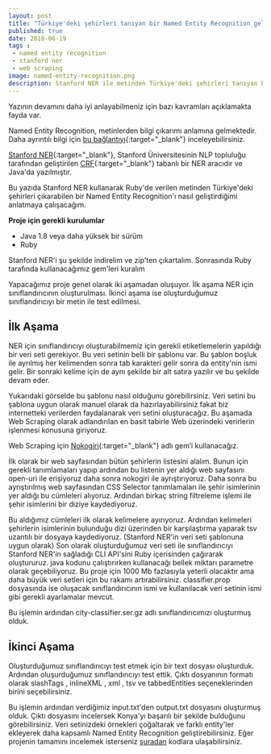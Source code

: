 ```yaml
---
layout: post
title: "Türkiye'deki şehirleri tanıyan bir Named Entity Recognition geliştirelim"
published: true
date: 2018-06-19
tags : 
 - named entity recognition
 - stanford ner
 - web scraping
image: named-entity-recognition.png
description: Stanford NER ile metinden Türkiye'deki şehirleri tanıyan bir Named Entity Recognition'ı geliştirme adımları
---
```



Yazının devamını daha iyi anlayabilmeniz için bazı kavramları açıklamakta fayda var.

Named Entity Recognition, metinlerden bilgi çıkarımı anlamına gelmektedir. Daha ayrıntılı bilgi için [bu bağlantıyı](https://towardsdatascience.com/named-entity-recognition-applications-and-use-cases-acdbf57d595e?gi=7e5f4cdf2720){:target="_blank"} inceleyebilirsiniz.

[Stanford NER](https://nlp.stanford.edu/software/CRF-NER.html){:target="_blank"}, Stanford Üniversitesinin NLP topluluğu tarafından geliştirilen [CRF](http://blog.echen.me/2012/01/03/introduction-to-conditional-random-fields/){:target="_blank"} tabanlı bir NER aracıdır ve Java'da yazılmıştır.

<center>
	<amp-img width="993" height="432" alt="Named Entity Recognition" layout="responsive" src="/assets/images/named-entity-recognition.png"></amp-img>
</center>

Bu yazıda Stanford NER kullanarak Ruby'de verilen metinden Türkiye'deki şehirleri çıkarabilen bir Named Entity Recognition'ı nasıl geliştirdiğimi anlatmaya çalışacağım.

**Proje için gerekli kurulumlar**

- Java 1.8 veya daha yüksek bir sürüm
- Ruby

Stanford NER'i şu şekilde indirelim ve zip'ten çıkartalım. Sonrasında Ruby tarafında kullanacağımız gem'leri kuralım

<amp-gist data-gistid="2a8539d19640572b0624f8e84bbecbeb"
  layout="fixed-height"
  height="450">
</amp-gist>

Yapacağımız proje genel olarak iki aşamadan oluşuyor. İlk aşama NER için sınıflandırıcının oluşturulması. İkinci aşama ise oluşturduğumuz sınıflandırıcıyı bir metin ile test edilmesi.

İlk Aşama
-------
NER için sınıflandırıcıyı oluşturabilmemiz için gerekli etiketlemelerin yapıldığı bir veri seti gerekiyor. Bu veri setinin belli bir şablonu var. Bu şablon boşluk ile ayrılmış her kelimenden sonra tab karakteri gelir sonra da entity'nin ismi gelir. Bir sonraki kelime için de aynı şekilde bir alt satıra yazılır ve bu şekilde devam eder. 

<center>
	<amp-img width="458" height="469" alt="Stanford NER Corpus" src="/assets/images/ner-corpus.jpg"></amp-img>
</center>

Yukarıdaki görselde bu şablonu nasıl olduğunu görebilirsiniz. Veri setini bu şablona uygun olarak manuel olarak da hazırlayabilirsiniz fakat biz internetteki verilerden faydalanarak veri setini oluşturacağız. Bu aşamada Web Scraping olarak adlandırılan en basit tabirle Web üzerindeki verirlerin işlenmesi konusuna giriyoruz.

Web Scraping için [Nokogiri](https://github.com/sparklemotion/nokogiri){:target="_blank"} adlı gem’i kullanacağız.

İlk olarak bir web sayfasından bütün şehirlerin listesini alalım. Bunun için gerekli tanımlamaları yapıp ardından bu listenin yer aldığı web sayfasını open-uri ile erişiyoruz daha sonra nokogiri ile ayrıştırıyoruz. Daha sonra bu ayrıştırılmış web sayfasından CSS Selector tanımlamaları ile şehir isimlerinin yer aldığı bu cümleleri alıyoruz. Ardından birkaç string filtreleme işlemi ile şehir isimlerini bir diziye kaydediyoruz.

<amp-gist data-gistid="169acedde804f1b51a863ec2dd071b74"
  layout="fixed-height"
  height="450">
</amp-gist>

Bu aldığımız cümleleri ilk olarak kelimelere ayırıyoruz. Ardından kelimeleri şehirlerin isimlerinin bulunduğu dizi üzerinden bir karşılaştırma yaparak tsv uzantılı bir dosyaya kaydediyoruz. (Stanford NER'in veri seti şablonuna uygun olarak) Son olarak oluşturduğumuz veri seti ile sınıflandırıcıyı Stanford NER'in sağladığı CLI API'sini Ruby içerisinden çağırarak oluştururuz. java kodunu çalıştırırken kullanacağı bellek miktarı parametre olarak geçebiliyoruz. Bu proje için 1000 Mb fazlasıyla yeterli olacaktır ama daha büyük veri setleri için bu rakamı artırabilirsiniz. classifier.prop dosyasında ise oluşacak sınıflandırıcının ismi ve kullanılacak veri setinin ismi gibi gerekli ayarlamalar mevcut.

<amp-gist data-gistid="c3a760fdc41ca71d8cf142fd3663940a"
  layout="fixed-height"
  height="450">
</amp-gist>

Bu işlemin ardından city-classifier.ser.gz adlı sınıflandırıcımızı oluşturmuş olduk.


İkinci Aşama
-------
Oluşturduğumuz sınıflandırıcıyı test etmek için bir text dosyası oluşturduk. Ardından oluşurduğumuz sınıflandırıcıyı test ettik. Çıktı dosyanının formatı olarak slashTags , inlineXML , xml , tsv ve tabbedEntities seçeneklerinden birini seçebilirsiniz.

<amp-gist data-gistid="18ea5f3c7876f7dea79751ada2cb4b60"
  layout="fixed-height"
  height="450">
</amp-gist>

Bu işlemin ardından verdiğimiz input.txt'den output.txt dosyasını oluşturmuş olduk. Çıktı dosyasını incelersek Konya'yı başarılı bir şekilde bulduğunu görebilirsiniz. Veri setinizdeki örnekleri çoğaltarak ve farklı entity'ler ekleyerek daha kapsamlı Named Entity Recognition geliştirebilirsiniz. Eğer projenin tamamını incelemek isterseniz [şuradan](https://github.com/emredurukn/city-ner) kodlara ulaşabilirsiniz.